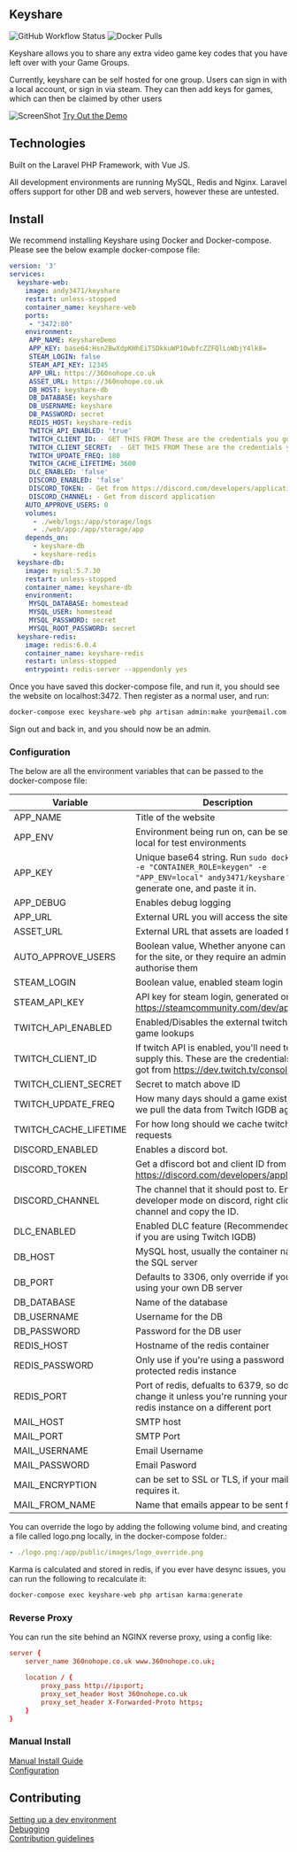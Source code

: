 
## Keyshare

![GitHub Workflow Status](https://img.shields.io/github/workflow/status/andy3471/keyshare/build%20our%20image)
![Docker Pulls](https://img.shields.io/docker/pulls/andy3471/keyshare)

Keyshare allows you to share any extra video game key codes that you have left over with your Game Groups.

Currently, keyshare can be self hosted for one group. Users can sign in with a local account, or sign in via steam. They can then add keys for games, which can then be claimed by other users

![ScreenShot](https://raw.github.com/andy3471/keyshare/master/docs/img/keyshare-gamelist.jpg)
[Try Out the Demo](https://keyshare.andyh.app)

## Technologies

Built on the Laravel PHP Framework, with Vue JS.

All development environments are running MySQL, Redis and Nginx. Laravel offers support for other DB and web servers, however these are untested.

## Install

We recommend installing Keyshare using Docker and Docker-compose. Please see the below example docker-compose file:

```yml
version: '3'
services:
  keyshare-web:
    image: andy3471/keyshare
    restart: unless-stopped
    container_name: keyshare-web
    ports:
     - "3472:80"
    environment:
     APP_NAME: KeyshareDemo
     APP_KEY: base64:Hsn2BwXdpKHhEiTSDkkuWP1OwbfcZZFQlLoWbjY4lk8=
     STEAM_LOGIN: false
     STEAM_API_KEY: 12345
     APP_URL: https://360nohope.co.uk
     ASSET_URL: https://360nohope.co.uk
     DB_HOST: keyshare-db
     DB_DATABASE: keyshare
     DB_USERNAME: keyshare
     DB_PASSWORD: secret
     REDIS_HOST: keyshare-redis
     TWITCH_API_ENABLED: 'true'
     TWITCH_CLIENT_ID: - GET THIS FROM These are the credentials you got from https://dev.twitch.tv/console/apps -
     TWITCH_CLIENT_SECRET:  - GET THIS FROM These are the credentials you got from https://dev.twitch.tv/console/apps -
     TWITCH_UPDATE_FREQ: 180
     TWITCH_CACHE_LIFETIME: 3600
     DLC_ENABLED: 'false'
     DISCORD_ENABLED: 'false'
     DISCORD_TOKEN: - Get from https://discord.com/developers/applications
     DISCORD_CHANNEL: - Get from discord application
    AUTO_APPROVE_USERS: 0
    volumes:
      - ./web/logs:/app/storage/logs
      - ./web/app:/app/storage/app
    depends_on:
      - keyshare-db
      - keyshare-redis
  keyshare-db:
    image: mysql:5.7.30
    restart: unless-stopped
    container_name: keyshare-db
    environment:
     MYSQL_DATABASE: homestead
     MYSQL_USER: homestead
     MYSQL_PASSWORD: secret
     MYSQL_ROOT_PASSWORD: secret
  keyshare-redis:
    image: redis:6.0.4
    container_name: keyshare-redis
    restart: unless-stopped
    entrypoint: redis-server --appendonly yes
```

Once you have saved this docker-compose file, and run it, you should see the website on localhost:3472. Then register as a normal user, and run:

```sh
docker-compose exec keyshare-web php artisan admin:make your@email.com
```

Sign out and back in, and you should now be an admin.

### Configuration

The below are all the environment variables that can be passed to the docker-compose file:

Variable | Description
------------ | -------------
APP_NAME | Title of the website
APP_ENV | Environment being run on, can be set to local for test environments
APP_KEY | Unique base64 string. Run ``` sudo docker run -e "CONTAINER_ROLE=keygen" -e "APP_ENV=local" andy3471/keyshare ``` to generate one, and paste it in.
APP_DEBUG | Enables debug logging
APP_URL | External URL you will access the site from
ASSET_URL | External URL that assets are loaded from
AUTO_APPROVE_USERS | Boolean value, Whether anyone can sign up for the site, or they require an admin to authorise them
STEAM_LOGIN | Boolean value, enabled steam login
STEAM_API_KEY | API key for steam login, generated on https://steamcommunity.com/dev/apikey
TWITCH_API_ENABLED | Enabled/Disables the external twitch API for game lookups
TWITCH_CLIENT_ID | If twitch API is enabled, you'll need to supply this. These are the credentials you got from https://dev.twitch.tv/console/apps
TWITCH_CLIENT_SECRET | Secret to match above ID
TWITCH_UPDATE_FREQ | How many days should a game exist, before we pull the data from Twitch IGDB again
TWITCH_CACHE_LIFETIME | For how long should we cache twitch API requests
DISCORD_ENABLED | Enables a discord bot.
DISCORD_TOKEN | Get a dfiscord bot and client ID from https://discord.com/developers/applications
DISCORD_CHANNEL | The channel that it should post to. Enable developer mode on discord, right click the channel and copy the ID.
DLC_ENABLED | Enabled DLC feature (Recommended is off if you are using Twitch IGDB)
DB_HOST | MySQL host, usually the container name of the SQL server
DB_PORT | Defaults to 3306, only override if you're using your own DB server
DB_DATABASE | Name of the database
DB_USERNAME | Username for the DB
DB_PASSWORD | Password for the DB user
REDIS_HOST | Hostname of the redis container
REDIS_PASSWORD | Only use if you're using a password protected redis instance
REDIS_PORT | Port of redis, defualts to 6379, so don't change it unless you're running your own redis instance on a different port
MAIL_HOST | SMTP host
MAIL_PORT | SMTP Port
MAIL_USERNAME | Email Username
MAIL_PASSWORD | Email Pasword
MAIL_ENCRYPTION | can be set to SSL or TLS, if your mail server requires it.
MAIL_FROM_NAME | Name that emails appear to be sent from.

You can override the logo by adding the following volume bind, and creating a file called logo.png locally, in the docker-compose folder.:
```yml
- ./logo.png:/app/public/images/logo_override.png
```

Karma is calculated and stored in redis, if you ever have desync issues, you can run the following to recalculate it:

```sh
docker-compose exec keyshare-web php artisan karma:generate
```

### Reverse Proxy
You can run the site behind an NGINX reverse proxy, using a config like:
```conf
server {
    server_name 360nohope.co.uk www.360nohope.co.uk;

    location / {
        proxy_pass http://ip:port;
        proxy_set_header Host 360nohope.co.uk
        proxy_set_header X-Forwarded-Proto https;
    }
}
```

### Manual Install

[Manual Install Guide](docs/INSTALL.md)  
[Configuration](docs/CONFIG.md)

## Contributing

[Setting up a dev environment](docs/DEVENVIRONMENT.md)  
[Debugging](docs/DEBUG.md)  
[Contribution guidelines](docs/CONTRIBUTING.md)

